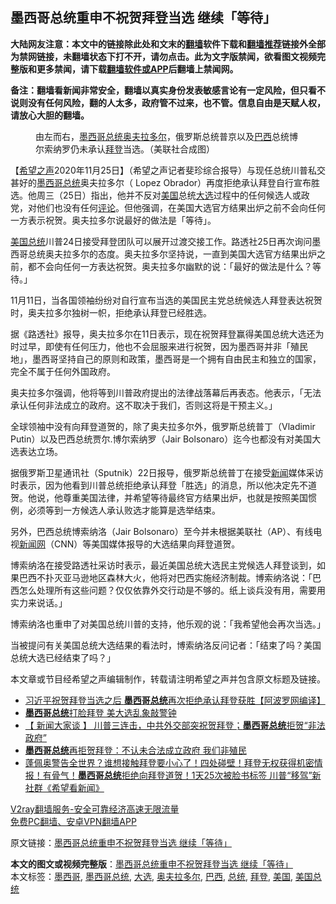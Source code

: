  <h2>墨西哥总统重申不祝贺拜登当选 继续「等待」</h2> <p class="notice"><b>大陆网友注意：本文中的链接除此处和文末的<a href="https://github.com/bannedbook/fanqiang" >翻墙</a>软件下载和<a href="https://github.com/killgcd/justmysocks/blob/master/README.md">翻墙推荐</a>链接外全部为禁网链接，未翻墙状态下打不开，请勿点击。此为文字版禁闻，欲看图文视频完整版和更多禁闻，请下载<a href="https://github.com/bannedbook/fanqiang">翻墙软件或APP</a>后翻墙上禁闻网。</p><p>备注：翻墙看新闻非常安全，翻墙以真实身份发表敏感言论有一定风险，但只看不说则没有任何风险，翻的人太多，政府管不过来，也不管。信息自由是天赋人权，请放心大胆的翻墙。</b></p>  <div class="entry"> <figure><figcaption>由左而右，<a href="https://www.bannedbook.org/bnews/tag/%e5%a2%a8%e8%a5%bf%e5%93%a5/" class="st_tag internal_tag" rel="tag" title="标签 墨西哥 下的日志">墨西哥</a><a href="https://www.bannedbook.org/bnews/tag/%e6%80%bb%e7%bb%9f/" class="st_tag internal_tag" rel="tag" title="标签 总统 下的日志">总统</a><a href="https://www.bannedbook.org/bnews/tag/%E5%A5%A5%E5%A4%AB%E6%8B%89%E5%A4%9A%E5%B0%94/" class="st_tag internal_tag" rel="tag" title="标签 奥夫拉多尔 下的日志">奥夫拉多尔</a>，俄罗斯总统普京以及<a href="https://www.bannedbook.org/bnews/tag/%e5%b7%b4%e8%a5%bf/" class="st_tag internal_tag" rel="tag" title="标签 巴西 下的日志">巴西</a>总统博尔索纳罗仍未承认<a href="https://www.bannedbook.org/bnews/tag/%e6%8b%9c%e7%99%bb/" class="st_tag internal_tag" rel="tag" title="标签 拜登 下的日志">拜登</a>当选。（美联社合成图）</figcaption></figure> <p>【<span class='wp_keywordlink_affiliate'><a href="https://www.soundofhope.org" title="希望之声" target="_blank">希望之声</a></span>2020年11月25日】（希望之声记者斐珍综合报导）与现任总统川普私交甚好的<a href="https://www.bannedbook.org/bnews/tag/%e5%a2%a8%e8%a5%bf%e5%93%a5%e6%80%bb%e7%bb%9f/" class="st_tag internal_tag" rel="tag" title="标签 墨西哥总统 下的日志">墨西哥总统</a>奥夫拉多尔（ Lopez Obrador）再度拒绝承认拜登自行宣布胜选。他周三（25日）指出，他并不反对<a href="https://www.bannedbook.org/bnews/tag/%e7%be%8e%e5%9b%bd/" class="st_tag internal_tag" rel="tag" title="标签 美国 下的日志">美国</a>总统<a href="https://www.bannedbook.org/bnews/tag/%e5%a4%a7%e9%80%89/" class="st_tag internal_tag" rel="tag" title="标签 大选 下的日志">大选</a>过程中的任何候选人或政党，对他们也没有任何<span class='wp_keywordlink_affiliate'><a href="https://www.bannedbook.org/bnews/comments/" title="新闻评论" target="_blank">评论</a></span>。但他强调，在美国大选官方结果出炉之前不会向任何一方表示祝贺。奥夫拉多尔说最好的做法是「等待」。</p> <p><a href="https://www.bannedbook.org/bnews/tag/%e7%be%8e%e5%9b%bd%e6%80%bb%e7%bb%9f/" class="st_tag internal_tag" rel="tag" title="标签 美国总统 下的日志">美国总统</a>川普24日接受拜登团队可以展开过渡交接工作。路透社25日再次询问墨西哥总统奥夫拉多尔的态度。奥夫拉多尔坚持说，一直到美国大选官方结果出炉之前，都不会向任何一方表达祝贺。奥夫拉多尔幽默的说：「最好的做法是什么？等待。」</p> <p>11月11日，当各国领袖纷纷对自行宣布当选的美国民主党总统候选人拜登表达祝贺时，奥夫拉多尔独树一帜，拒绝承认拜登已经胜选。</p>  <p>据《路透社》报导，奥夫拉多尔在11日表示，现在祝贺拜登赢得美国总统大选还为时过早，即使有任何压力，他也不会屈服来进行祝贺，因为墨西哥并非「殖民地」，墨西哥坚持自己的原则和政策，墨西哥是一个拥有自由民主和独立的国家，完全不属于任何外国政府。</p> <p>奥夫拉多尔强调，他将等到川普政府提出的法律战落幕后再表态。他表示，「无法承认任何非法成立的政府。这不取决于我们，否则这将是干预主义。」</p> <p>全球领袖中没有向拜登道贺的，除了奥夫拉多尔外，俄罗斯总统普丁（Vladimir Putin）以及巴西总统贾尔.博尔索纳罗（Jair Bolsonaro）迄今也都没有对美国大选表达立场。</p>  <p>据俄罗斯卫星通讯社（Sputnik）22日报导，俄罗斯总统普丁在接受<span class='wp_keywordlink_affiliate'><a href="https://www.bannedbook.org/" title="新闻">新闻</a></span>媒体采访时表示，因为他看到川普总统拒绝承认拜登「胜选」的消息，所以他决定先不道贺。他说，他尊重美国法律，并希望等待最终官方结果出炉，也就是按照美国惯例，必须等到一方候选人承认败选才能算是选举结束。</p> <p>另外，巴西总统博索纳洛（Jair Bolsonaro）至今并未根据美联社（AP）、有线电视<span class='wp_keywordlink_affiliate'><a href="https://www.bannedbook.org/" title="新闻网">新闻网</a></span>（CNN）等美国媒体报导的大选结果向拜登道贺。</p> <p>博索纳洛在接受路透社采访时表示，最近美国总统大选民主党候选人拜登谈到，如果巴西不扑灭亚马逊地区森林大火，他将对巴西实施经济制裁。博索纳洛说：「巴西怎么处理所有这些问题？仅仅依靠外交行动是不够的。纸上谈兵没有用，需要用实力来说话。」</p>  <p>博索纳洛也重申了对美国总统川普的支持，他乐观的说：「我希望他会再次当选。」</p> <p>当被提问有关美国总统大选结果的看法时，博索纳洛反问记者：「结束了吗？美国总统大选已经结束了吗？」</p> <p>本文章或节目经希望之声编辑制作，转载请注明希望之声并包含原文标题及链接。</p>  <ul class='op-related-articles' title='相关阅读'> <li><a href='https://www.bannedbook.org/bnews/cnnews/20201126/1437358.html' target='_blank'>习近平祝贺拜登当选之后 <b>墨西哥总统</b>再次拒绝承认拜登获胜【阿波罗网编译】</a></li> <li><a href='https://www.bannedbook.org/bnews/cbnews/20201114/1430990.html' target='_blank'><b>墨西哥总统</b>打脸拜登 美大选乱象敲警钟</a></li> <li><a href='https://www.bannedbook.org/bnews/bannedvideo/20201113/1430617.html' target='_blank'>【 新闻大家谈 】 川普三连击，中共外交部突祝贺拜登；<b>墨西哥总统</b>拒贺“非法政府”</a></li> <li><a href='https://www.bannedbook.org/bnews/taiwannews/20201113/1430566.html' target='_blank'><b>墨西哥总统</b>再拒贺拜登：不认未合法成立政府 我们非殖民</a></li> <li><a href='https://www.bannedbook.org/bnews/bannedvideo/20201113/1430397.html' target='_blank'>蓬佩奥警告全世界？谁想接触拜登要小心了！四处碰壁！拜登无权获得机密情报！有骨气！<b>墨西哥总统</b>拒绝向拜登道贺！1天25次被脸书标签 川普“移驾”新社群《希望看新闻》</a></li> </ul> <p class="texttj"> <a href="https://www.bannedbook.org/forum23/topic22702.html" target="_blank">V2ray翻墙服务-安全可靠经济高速无限流量</a><br/> <a href="https://github.com/bannedbook/fanqiang/wiki/%E7%A6%81%E9%97%BB%E7%BD%91%E5%AE%89%E5%8D%93%E7%BF%BB%E5%A2%99%E6%96%B0%E9%97%BBAPP" target="_blank">免费PC翻墙、安卓VPN翻墙APP</a></p><p>原文链接：<a class="src_link"  href="https://www.soundofhope.org/post/447034" target="_blank">墨西哥总统重申不祝贺拜登当选 继续「等待」</a></p><a name='sharetosocial'></a>       <div><b>本文的图文或视频完整版</b>：<a href='https://www.bannedbook.org/bnews/comments/20201126/1437494.html'>墨西哥总统重申不祝贺拜登当选 继续「等待」</a></div>  </div><!--END ENTRY--> <div class="postfooter"> <div>本文标签：<a href="https://www.bannedbook.org/bnews/tag/%e5%a2%a8%e8%a5%bf%e5%93%a5/" rel="tag">墨西哥</a>, <a href="https://www.bannedbook.org/bnews/tag/%e5%a2%a8%e8%a5%bf%e5%93%a5%e6%80%bb%e7%bb%9f/" rel="tag">墨西哥总统</a>, <a href="https://www.bannedbook.org/bnews/tag/%e5%a4%a7%e9%80%89/" rel="tag">大选</a>, <a href="https://www.bannedbook.org/bnews/tag/%E5%A5%A5%E5%A4%AB%E6%8B%89%E5%A4%9A%E5%B0%94/" rel="tag">奥夫拉多尔</a>, <a href="https://www.bannedbook.org/bnews/tag/%e5%b7%b4%e8%a5%bf/" rel="tag">巴西</a>, <a href="https://www.bannedbook.org/bnews/tag/%e6%80%bb%e7%bb%9f/" rel="tag">总统</a>, <a href="https://www.bannedbook.org/bnews/tag/%e6%8b%9c%e7%99%bb/" rel="tag">拜登</a>, <a href="https://www.bannedbook.org/bnews/tag/%e7%be%8e%e5%9b%bd/" rel="tag">美国</a>, <a href="https://www.bannedbook.org/bnews/tag/%e7%be%8e%e5%9b%bd%e6%80%bb%e7%bb%9f/" rel="tag">美国总统</a></div>  </div><!--END POSTFOOTER--> 